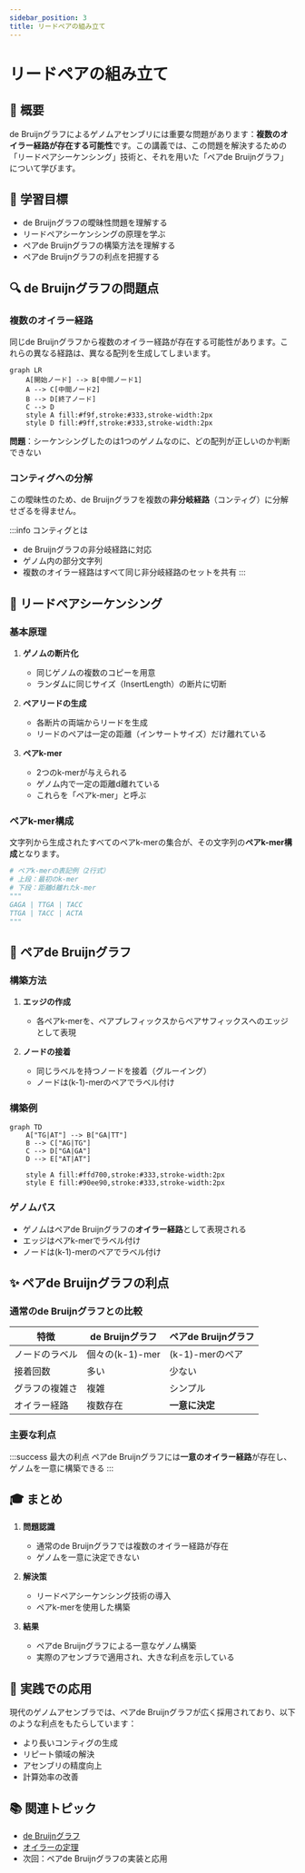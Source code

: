 ```yaml
---
sidebar_position: 3
title: リードペアの組み立て
---
```


# リードペアの組み立て

## 📝 概要

de Bruijnグラフによるゲノムアセンブリには重要な問題があります：**複数のオイラー経路が存在する可能性**です。この講義では、この問題を解決するための「リードペアシーケンシング」技術と、それを用いた「ペアde Bruijnグラフ」について学びます。

## 🎯 学習目標

- de Bruijnグラフの曖昧性問題を理解する
- リードペアシーケンシングの原理を学ぶ
- ペアde Bruijnグラフの構築方法を理解する
- ペアde Bruijnグラフの利点を把握する

## 🔍 de Bruijnグラフの問題点

### 複数のオイラー経路

同じde Bruijnグラフから複数のオイラー経路が存在する可能性があります。これらの異なる経路は、異なる配列を生成してしまいます。

```mermaid
graph LR
    A[開始ノード] --> B[中間ノード1]
    A --> C[中間ノード2]
    B --> D[終了ノード]
    C --> D
    style A fill:#f9f,stroke:#333,stroke-width:2px
    style D fill:#9ff,stroke:#333,stroke-width:2px
```

**問題**：シーケンシングしたのは1つのゲノムなのに、どの配列が正しいのか判断できない

### コンティグへの分解

この曖昧性のため、de Bruijnグラフを複数の**非分岐経路**（コンティグ）に分解せざるを得ません。

:::info コンティグとは

- de Bruijnグラフの非分岐経路に対応
- ゲノム内の部分文字列
- 複数のオイラー経路はすべて同じ非分岐経路のセットを共有
  :::

## 🧬 リードペアシーケンシング

### 基本原理

1. **ゲノムの断片化**
   - 同じゲノムの複数のコピーを用意
   - ランダムに同じサイズ（InsertLength）の断片に切断

2. **ペアリードの生成**
   - 各断片の両端からリードを生成
   - リードのペアは一定の距離（インサートサイズ）だけ離れている

3. **ペアk-mer**
   - 2つのk-merが与えられる
   - ゲノム内で一定の距離d離れている
   - これらを「ペアk-mer」と呼ぶ

### ペアk-mer構成

文字列から生成されたすべてのペアk-merの集合が、その文字列の**ペアk-mer構成**となります。

```python
# ペアk-merの表記例（2行式）
# 上段：最初のk-mer
# 下段：距離d離れたk-mer
"""
GAGA | TTGA | TACC
TTGA | TACC | ACTA
"""
```

## 🔧 ペアde Bruijnグラフ

### 構築方法

1. **エッジの作成**
   - 各ペアk-merを、ペアプレフィックスからペアサフィックスへのエッジとして表現

2. **ノードの接着**
   - 同じラベルを持つノードを接着（グルーイング）
   - ノードは(k-1)-merのペアでラベル付け

### 構築例

```mermaid
graph TD
    A["TG|AT"] --> B["GA|TT"]
    B --> C["AG|TG"]
    C --> D["GA|GA"]
    D --> E["AT|AT"]

    style A fill:#ffd700,stroke:#333,stroke-width:2px
    style E fill:#90ee90,stroke:#333,stroke-width:2px
```

### ゲノムパス

- ゲノムはペアde Bruijnグラフの**オイラー経路**として表現される
- エッジはペアk-merでラベル付け
- ノードは(k-1)-merのペアでラベル付け

## ✨ ペアde Bruijnグラフの利点

### 通常のde Bruijnグラフとの比較

| 特徴           | de Bruijnグラフ | ペアde Bruijnグラフ |
| -------------- | --------------- | ------------------- |
| ノードのラベル | 個々の(k-1)-mer | (k-1)-merのペア     |
| 接着回数       | 多い            | 少ない              |
| グラフの複雑さ | 複雑            | シンプル            |
| オイラー経路   | 複数存在        | **一意に決定**      |

### 主要な利点

:::success 最大の利点
ペアde Bruijnグラフには**一意のオイラー経路**が存在し、ゲノムを一意に構築できる
:::

## 🎓 まとめ

1. **問題認識**
   - 通常のde Bruijnグラフでは複数のオイラー経路が存在
   - ゲノムを一意に決定できない

2. **解決策**
   - リードペアシーケンシング技術の導入
   - ペアk-merを使用した構築

3. **結果**
   - ペアde Bruijnグラフによる一意なゲノム構築
   - 実際のアセンブラで適用され、大きな利点を示している

## 🚀 実践での応用

現代のゲノムアセンブラでは、ペアde Bruijnグラフが広く採用されており、以下のような利点をもたらしています：

- より長いコンティグの生成
- リピート領域の解決
- アセンブリの精度向上
- 計算効率の改善

## 📚 関連トピック

- [de Bruijnグラフ](./de-bruijn-graph)
- [オイラーの定理](./euler-theorem)
- 次回：ペアde Bruijnグラフの実装と応用
